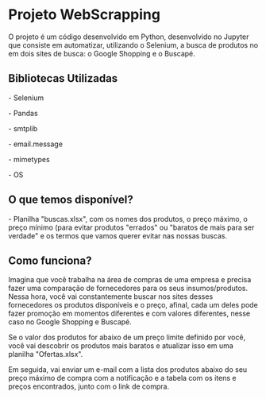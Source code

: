 <h1> Projeto WebScrapping </h1> 
<p>O projeto é um código desenvolvido em Python, desenvolvido no Jupyter que consiste em automatizar, utilizando o Selenium, a busca de produtos no em dois sites de busca: o Google Shopping e o Buscapé.</p>

<h2> Bibliotecas Utilizadas </h2>
<p>- Selenium</p>
<p>- Pandas</p>
<p>- smtplib</p>
<p>- email.message</p>
<p>- mimetypes</p>
<p>- OS</p>

<h2> O que temos disponível? </h2>
<p>- Planilha "buscas.xlsx", com os nomes dos produtos, o preço máximo, o preço mínimo (para evitar produtos "errados" ou "baratos de mais para ser verdade" e os termos que vamos querer evitar nas nossas buscas.</p>

<h2> Como funciona? </h2>
<p>Imagina que você trabalha na área de compras de uma empresa e precisa fazer uma comparação de fornecedores para os seus insumos/produtos. Nessa hora, você vai constantemente buscar nos sites desses fornecedores os produtos disponíveis e o preço, afinal, cada um deles pode fazer promoção em momentos diferentes e com valores diferentes, nesse caso no Google Shopping e Buscapé.

Se o valor dos produtos for abaixo de um preço limite definido por você, você vai descobrir os produtos mais baratos e atualizar isso em uma planilha "Ofertas.xlsx".

Em seguida, vai enviar um e-mail com a lista dos produtos abaixo do seu preço máximo de compra com a notificação e a tabela com os itens e preços encontrados, junto com o link de compra.</p>
